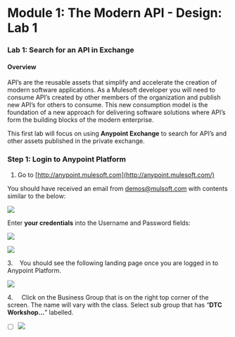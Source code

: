 # Module 1: The Modern API - Design: Lab 1

### Lab 1: Search for an API in Exchange

#### Overview

API’s are the reusable assets that simplify and accelerate the creation of modern software applications. As a Mulesoft developer you will need to consume API’s created by other members of the organization and publish new API’s for others to consume. This new consumption model is the foundation of a new approach for delivering software solutions where API’s form the building blocks of the modern enterprise.

This first lab will focus on using **Anypoint Exchange** to search for API’s and other assets published in the private exchange.

### Step 1: Login to Anypoint Platform

1.  Go to [http://anypoint.mulesoft.com](http://anypoint.mulesoft.com/)

You should have received an email from [demos@mulsoft.com](mailto:demos@mulsoft.com) with contents similar to the below:

![](https://lh5.googleusercontent.com/PSKwSLl4gHrotuO_iDZ98cg-HMmz81nGgyXaulvDargIZYtEgGVrMnImTFDCsqQ4qL4FiG6vDUgQd4FyMnlo5wxo4TbJT3jO_dwAaijoq3plnEdeN8U1mngE_oR-6fApjmsz713xl-2u)

Enter **your credentials** into the Username and Password fields:

![](https://lh3.googleusercontent.com/I3BmVSIOrRI7-MOYw1bwLIwLXbQhanAGkbLxU8nXPJBdrfT3Q48do4MTAT_-CspwMolWh9MdLMXpesaUBVeH_TzQ9B-RKA1YrtcXacWcFxFEw6bNkD-aeSDD7MgcH7s1D3qrvIRp3iij)

![](https://user-images.githubusercontent.com/84099162/163307176-edb5c8b1-bdd6-4e62-95c7-9486a34b7ba3.png)

3.    You should see the following landing page once you are logged in to Anypoint Platform.

![](https://lh3.googleusercontent.com/12uiw4WgEb8UXtVs5USDIxp-U92nW8cbwOixWN2Dl9RbcoFgVV7h2RfGP9wRV7gxEMKEhFB0YhF-Sblc3WHJitEq-p2NWMe9QvQxYgh2DZGCv4sPwRyoNERyynrtyUuarA5pZlvazu4v)

4\.     Click on the Business Group that is on the right top corner of the screen. The name will vary with the class. Select sub group that has “**DTC Workshop…**” labelled. 

*   [ ] ![](https://user-images.githubusercontent.com/84099162/163307773-70b053e7-5dff-48b6-bf84-a01c563bb83b.png)
